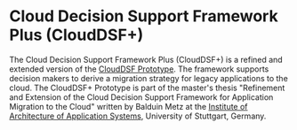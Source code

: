 # Cloud Decision Support Framework Plus (CloudDSF+)
The Cloud Decision Support Framework Plus (CloudDSF+) is a refined and extended version of the [CloudDSF Prototype](https://github.com/adarsow/clouddsf). The framework supports decision makers to derive a migration strategy for legacy applications to the cloud. The CloudDSF+ Prototype is part of the master's thesis "Refinement and Extension of the Cloud Decision Support Framework for Application Migration to the Cloud" written by Balduin Metz at the [Institute of Architecture of Application Systems](http://www.iaas.uni-stuttgart.de/indexE.php), University of Stuttgart, Germany. 
